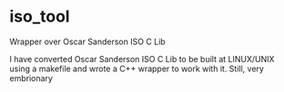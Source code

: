# iso_tool
Wrapper over Oscar Sanderson ISO C Lib

I have converted Oscar Sanderson ISO C Lib to be built at LINUX/UNIX using a makefile and wrote a C++ wrapper to work with it.
Still, very embrionary

